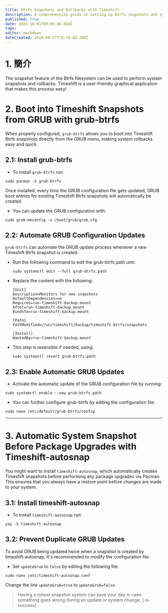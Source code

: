 ```yaml
---
title: Btrfs Snapshots and Rollbacks with Timeshift
description: A comprehensive guide on setting up Btrfs snapshots and system rollbacks using Timeshift
published: true
date: 2025-10-01T09:05:40.858Z
tags:
editor: markdown
dateCreated: 2024-09-27T19:19:08.209Z
---
```


# 1. 簡介

The snapshot feature of the Btrfs filesystem can be used to perform system snapshots and rollbacks. Timeshift is a user-friendly graphical application that makes this process easy!

# 2. Boot into Timeshift Snapshots from GRUB with grub-btrfs

When properly configured, `grub-btrfs` allows you to boot into Timeshift Btrfs snapshots directly from the GRUB menu, making system rollbacks easy and quick.

## 2.1: Install grub-btrfs

- To install `grub-btrfs` run:

```
sudo pacman -S grub-btrfs
```

Once installed, every time the GRUB configuration file gets updated, GRUB boot entries for existing Timeshift Btrfs snapshots will automatically be created.

- You can update the GRUB configuration with:

```
sudo grub-mkconfig -o /boot/grub/grub.cfg
```

## 2.2: Automate GRUB Configuration Updates

`grub-btrfs` can automate the GRUB update process whenever a new Timeshift Btrfs snapshot is created.

- Run the following command to edit the grub-btrfs path unit:

  ```
  sudo systemctl edit --full grub-btrfs.path
  ```

- Replace the content with the following:
  ```
  [Unit]
  Description=Monitors for new snapshots
  DefaultDependencies=no
  Requires=run-timeshift-backup.mount
  After=run-timeshift-backup.mount
  BindsTo=run-timeshift-backup.mount

  [Path]
  PathModified=/run/timeshift/backup/timeshift-btrfs/snapshots

  [Install]
  WantedBy=run-timeshift-backup.mount
  ```

- This step is reversible if needed, using:
  ```
  sudo systemctl revert grub-btrfs.path
  ```

## 2.3: Enable Automatic GRUB Updates

- Activate the automatic update of the GRUB configuration file by running:

```
sudo systemctl enable --now grub-btrfs.path
```

- You can further configure grub-btrfs by editing the configuration file:

```
sudo nano /etc/default/grub-btrfs/config
```

---

# 3. Automatic System Snapshot Before Package Upgrades with Timeshift-autosnap

You might want to install `timeshift-autosnap`, which automatically creates Timeshift snapshots before performing any package upgrades via Pacman. This ensures that you always have a restore point before changes are made to your system.

## 3.1: Install timeshift-autosnap

- To install `timeshift-autosnap` run:

```
yay -S timeshift-autosnap
```

## 3.2: Prevent Duplicate GRUB Updates

To avoid GRUB being updated twice when a snapshot is created by timeshift-autosnap, It's recommended to modify the configuration file.

- Set `updateGrub` to `false` by editing the following file:

```
sudo nano /etc/timeshift-autosnap.conf
```

Change the line `updateGrub=true` to `updateGrub=false`.

> Having a robust snapshot system can save your day in case something goes wrong during an update or system change.
> {.is-success}

